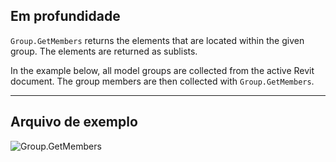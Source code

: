 ## Em profundidade
`Group.GetMembers` returns the elements that are located within the given group. The elements are returned as sublists.

In the example below, all model groups are collected from the active Revit document. The group members are then collected with `Group.GetMembers`.

___
## Arquivo de exemplo

![Group.GetMembers](./Revit.Elements.Group.GetMembers_img.jpg)
